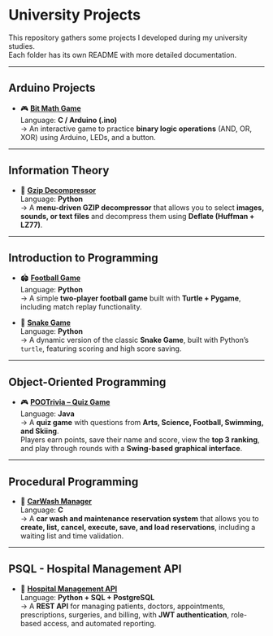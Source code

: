 # University Projects  

This repository gathers some projects I developed during my university studies.  
Each folder has its own README with more detailed documentation.  

---

## Arduino Projects
- 🎮 [**Bit Math Game**](arduino-project)  
  Language: **C / Arduino (.ino)**  
  → An interactive game to practice **binary logic operations** (AND, OR, XOR) using Arduino, LEDs, and a button.  

---

## Information Theory
- 📂 [**Gzip Decompressor**](information-theory)  
  Language: **Python**  
  → A **menu-driven GZIP decompressor** that allows you to select **images, sounds, or text files** and decompress them using **Deflate (Huffman + LZ77)**.

---

## Introduction to Programming
- 🏟️ [**Football Game**](introduction-to-programming/football)  
  Language: **Python**  
  → A simple **two-player football game** built with **Turtle + Pygame**, including match replay functionality.  

- 🐍 [**Snake Game**](introduction-to-programming/snake)  
  Language: **Python**  
  → A dynamic version of the classic **Snake Game**, built with Python’s `turtle`, featuring scoring and high score saving. 

--- 

## Object-Oriented Programming
- 🎮 [**POOTrivia – Quiz Game**](objected-oriented-programming)  
  Language: **Java**  
  → A **quiz game** with questions from **Arts, Science, Football, Swimming, and Skiing**.  
  Players earn points, save their name and score, view the **top 3 ranking**, and play through rounds with a **Swing-based graphical interface**.

---

## Procedural Programming
- 🚗 [**CarWash Manager**](procedural-programming)  
  Language: **C**  
  → A **car wash and maintenance reservation system** that allows you to **create, list, cancel, execute, save, and load reservations**, including a waiting list and time validation.  

---

## PSQL - Hospital Management API
- 🏥 [**Hospital Management API**](psql-hospital-api)  
  Language: **Python + SQL + PostgreSQL**  
  → A **REST API** for managing patients, doctors, appointments, prescriptions, surgeries, and billing, with **JWT authentication**, role-based access, and automated reporting.
